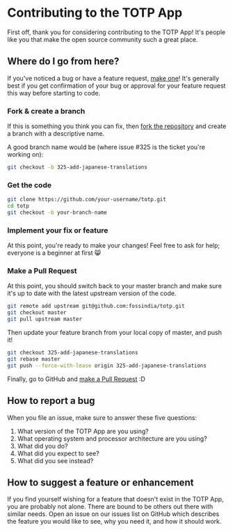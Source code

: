 # Contributing to the TOTP App

First off, thank you for considering contributing to the TOTP App! It's people like you that make the open source community such a great place.

## Where do I go from here?

If you've noticed a bug or have a feature request, [make one](https://github.com/fossindia/totp/issues/new)! It's generally best if you get confirmation of your bug or approval for your feature request this way before starting to code.

### Fork & create a branch

If this is something you think you can fix, then [fork the repository](https://github.com/fossindia/totp/fork) and create a branch with a descriptive name.

A good branch name would be (where issue #325 is the ticket you're working on):

```sh
git checkout -b 325-add-japanese-translations
```

### Get the code

```sh
git clone https://github.com/your-username/totp.git
cd totp
git checkout -b your-branch-name
```

### Implement your fix or feature

At this point, you're ready to make your changes! Feel free to ask for help; everyone is a beginner at first :smile_cat:

### Make a Pull Request

At this point, you should switch back to your master branch and make sure it's up to date with the latest upstream version of the code.

```sh
git remote add upstream git@github.com:fossindia/totp.git
git checkout master
git pull upstream master
```

Then update your feature branch from your local copy of master, and push it!

```sh
git checkout 325-add-japanese-translations
git rebase master
git push --force-with-lease origin 325-add-japanese-translations
```

Finally, go to GitHub and [make a Pull Request](https://github.com/fossindia/totp/compare) :D

## How to report a bug

When you file an issue, make sure to answer these five questions:

1. What version of the TOTP App are you using?
2. What operating system and processor architecture are you using?
3. What did you do?
4. What did you expect to see?
5. What did you see instead?

## How to suggest a feature or enhancement

If you find yourself wishing for a feature that doesn't exist in the TOTP App, you are probably not alone. There are bound to be others out there with similar needs. Open an issue on our issues list on GitHub which describes the feature you would like to see, why you need it, and how it should work.
